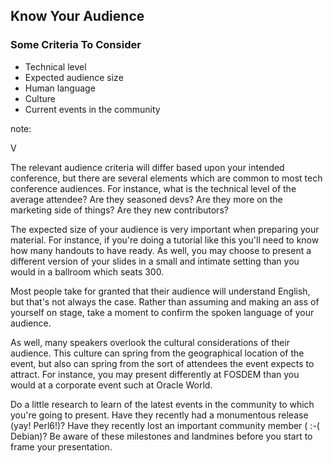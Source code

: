 ## Know Your Audience

### Some Criteria To Consider

* Technical level
* Expected audience size
* Human language
* Culture
* Current events in the community

note:

V

The relevant audience criteria will differ based upon your intended conference, but there are several elements which are common to most tech conference audiences. For instance, what is the technical level of the average attendee? Are they seasoned devs? Are they more on the marketing side of things? Are they new contributors?

The expected size of your audience is very important when preparing your material. For instance, if you're doing a tutorial like this you'll need to know how many handouts to have ready. As well, you may choose to present a different version of your slides in a small and intimate setting than you would in a ballroom which seats 300.

Most people take for granted that their audience will understand English, but that's not always the case. Rather than assuming and making an ass of yourself on stage, take a moment to confirm the spoken language of your audience.

As well, many speakers overlook the cultural considerations of their audience. This culture can spring from the geographical location of the event, but also can spring from the sort of attendees the event expects to attract. For instance, you may present differently at FOSDEM than you would at a corporate event such at Oracle World.

Do a little research to learn of the latest events in the community to which you're going to present. Have they recently had a monumentous release (yay! Perl6!)? Have they recently lost an important community member ( :-( Debian)? Be aware of these milestones and landmines before you start to frame your presentation.
